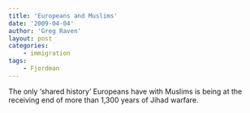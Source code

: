 ```yaml
---
title: 'Europeans and Muslims'
date: '2009-04-04'
author: 'Greg Raven'
layout: post
categories:
    - immigration
tags:
    - Fjordman
---
```


The only ‘shared history’ Europeans have with Muslims is being at the receiving end of more than 1,300 years of Jihad warfare.